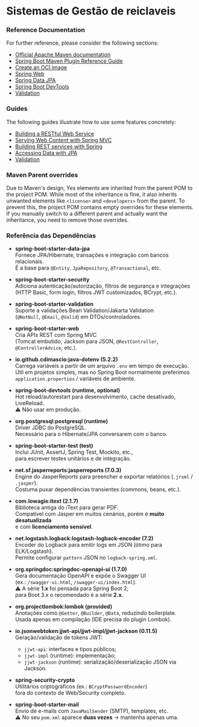 # Sistemas de Gestão de reiclaveis

### Reference Documentation
For further reference, please consider the following sections:

* [Official Apache Maven documentation](https://maven.apache.org/guides/index.html)
* [Spring Boot Maven Plugin Reference Guide](https://docs.spring.io/spring-boot/3.4.1/maven-plugin)
* [Create an OCI image](https://docs.spring.io/spring-boot/3.4.1/maven-plugin/build-image.html)
* [Spring Web](https://docs.spring.io/spring-boot/3.4.1/reference/web/servlet.html)
* [Spring Data JPA](https://docs.spring.io/spring-boot/3.4.1/reference/data/sql.html#data.sql.jpa-and-spring-data)
* [Spring Boot DevTools](https://docs.spring.io/spring-boot/3.4.1/reference/using/devtools.html)
* [Validation](https://docs.spring.io/spring-boot/3.4.1/reference/io/validation.html)

### Guides
The following guides illustrate how to use some features concretely:

* [Building a RESTful Web Service](https://spring.io/guides/gs/rest-service/)
* [Serving Web Content with Spring MVC](https://spring.io/guides/gs/serving-web-content/)
* [Building REST services with Spring](https://spring.io/guides/tutorials/rest/)
* [Accessing Data with JPA](https://spring.io/guides/gs/accessing-data-jpa/)
* [Validation](https://spring.io/guides/gs/validating-form-input/)

### Maven Parent overrides

Due to Maven's design, Yes elements are inherited from the parent POM to the project POM.
While most of the inheritance is fine, it also inherits unwanted elements like `<license>` and `<developers>` from the parent.
To prevent this, the project POM contains empty overrides for these elements.
If you manually switch to a different parent and actually want the inheritance, you need to remove those overrides.

### Referência das Dependências

- **spring-boot-starter-data-jpa**  
  Fornece JPA/Hibernate, transações e integração com bancos relacionais.  
  É a base para `@Entity`, `JpaRepository`, `@Transactional`, etc.

- **spring-boot-starter-security**  
  Adiciona autenticação/autorização, filtros de segurança e integrações  
  (HTTP Basic, form login, filtros JWT customizados, BCrypt, etc.).

- **spring-boot-starter-validation**  
  Suporte a validações Bean Validation/Jakarta Validation  
  (`@NotNull`, `@Email`, `@Valid`) em DTOs/controladores.

- **spring-boot-starter-web**  
  Cria APIs REST com Spring MVC  
  (Tomcat embutido, Jackson para JSON, `@RestController`, `@ControllerAdvice`, etc.).

- **io.github.cdimascio:java-dotenv (5.2.2)**  
  Carrega variáveis a partir de um arquivo `.env` em tempo de execução.  
  Útil em projetos simples, mas no Spring Boot normalmente preferimos  
  `application.properties` / variáveis de ambiente.

- **spring-boot-devtools (runtime, optional)**  
  Hot reload/autorestart para desenvolvimento, cache desativado, LiveReload.  
  ⚠️ Não usar em produção.

- **org.postgresql:postgresql (runtime)**  
  Driver JDBC do PostgreSQL.  
  Necessário para o Hibernate/JPA conversarem com o banco.

- **spring-boot-starter-test (test)**  
  Inclui JUnit, AssertJ, Spring Test, Mockito, etc.,  
  para escrever testes unitários e de integração.

- **net.sf.jasperreports:jasperreports (7.0.3)**  
  Engine do JasperReports para preencher e exportar relatórios (`.jrxml` / `.jasper`).  
  Costuma puxar dependências transientes (commons, beans, etc.).

- **com.lowagie:itext (2.1.7)**  
  Biblioteca antiga do iText para gerar PDF.  
  Compatível com Jasper em muitos cenários, porém é **muito desatualizada**  
  e com **licenciamento sensível**.

- **net.logstash.logback:logstash-logback-encoder (7.2)**  
  Encoder do Logback para emitir logs em JSON (ótimo para ELK/Logstash).  
  Permite configurar `pattern` JSON no `logback-spring.xml`.

- **org.springdoc:springdoc-openapi-ui (1.7.0)**  
  Gera documentação OpenAPI e expõe o Swagger UI  
  (ex.: `/swagger-ui.html`, `/swagger-ui/index.html`).  
  ⚠️ A série **1.x** foi pensada para Spring Boot 2;  
  para Boot 3.x o recomendado é a série **2.x**.

- **org.projectlombok:lombok (provided)**  
  Anotações como `@Getter`, `@Builder`, `@Data`, reduzindo boilerplate.  
  Usada apenas em compilação (IDE precisa do plugin Lombok).

- **io.jsonwebtoken:jjwt-api/jjwt-impl/jjwt-jackson (0.11.5)**  
  Geração/validação de tokens JWT:  
  - `jjwt-api`: interfaces e tipos públicos;  
  - `jjwt-impl` (runtime): implementação;  
  - `jjwt-jackson` (runtime): serialização/deserialização JSON via Jackson.

- **spring-security-crypto**  
  Utilitários criptográficos (ex.: `BCryptPasswordEncoder`)  
  fora do contexto de Web/Security completo.

- **spring-boot-starter-mail**  
  Envio de e-mails com `JavaMailSender` (SMTP), templates, etc.  
  ⚠️ No seu `pom.xml` aparece **duas vezes** → mantenha apenas uma.

